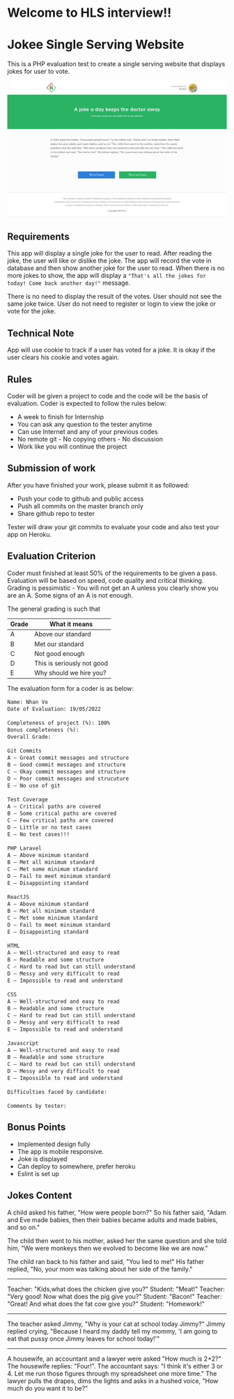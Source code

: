 # Welcome to HLS interview!!

# Jokee Single Serving Website
This is a PHP evaluation test to create a single serving website that displays jokes for user to vote.

![Jokee Page](./Joke.png)


## Requirements
This app will display a single joke for the user to read.
After reading the joke, the user will like or dislike the joke.
The app will record the vote in database and then show another joke for the user to read.
When there is no more jokes to show, the app will display a `"That's all the jokes for today! Come back another day!"` message.

There is no need to display the result of the votes.
User should not see the same joke twice.
User do not need to register or login to view the joke or vote for the joke.

## Technical Note
App will use cookie to track if a user has voted for a joke.
It is okay if the user clears his cookie and votes again.

## Rules
Coder will be given a project to code and the code will be the basis of evaluation. Coder is expected to follow the rules below:

- A week to finish for Internship
- You can ask any question to the tester anytime
- Can use Internet and any of your previous codes
- No remote git - No copying others - No discussion
- Work like you will continue the project

## Submission of work
After you have finished your work, please submit it as followed:
- Push your code to github and public access
- Push all commits on the master branch only
- Share github repo to tester

Tester will draw your git commits to evaluate your code and also test your app on Heroku.

## Evaluation Criterion
Coder must finished at least 50% of the requirements to be given a pass.
Evaluation will be based on speed, code quality and critical thinking.
Grading is pessimistic - You will not get an A unless you clearly show you are an A. Some signs of an A is not enough.

The general grading is such that

Grade | What it means
------|------------------------
A     | Above our standard
B     | Met our standard
C     | Not good enough
D     | This is seriously not good
E     | Why should we hire you?


The evaluation form for a coder is as below:
```
Name: Nhan Vo
Date of Evaluation: 19/05/2022

Completeness of project (%): 100%
Bonus completeness (%):
Overall Grade:

Git Commits
A – Great commit messages and structure
B – Good commit messages and structure
C – Okay commit messages and structure
D – Poor commit messages and strucuture
E – No use of git

Test Coverage
A – Critical paths are covered
B – Some critical paths are covered
C – Few critical paths are covered
D – Little or no test cases
E – No test cases!!!

PHP Laravel
A – Above minimum standard
B – Met all minimum standard
C – Met some minimum standard
D – Fail to meet minimum standard
E – Disappointing standard

ReactJS
A – Above minimum standard
B – Met all minimum standard
C – Met some minimum standard
D – Fail to meet minimum standard
E – Disappointing standard

HTML
A – Well-structured and easy to read
B – Readable and some structure
C – Hard to read but can still understand
D – Messy and very difficult to read
E – Impossible to read and understand

CSS
A – Well-structured and easy to read
B – Readable and some structure
C – Hard to read but can still understand
D – Messy and very difficult to read
E – Impossible to read and understand

Javascript
A – Well-structured and easy to read
B – Readable and some structure
C – Hard to read but can still understand
D – Messy and very difficult to read
E – Impossible to read and understand

Difficulties faced by candidate:

Comments by tester:
```

## Bonus Points
+ Implemented design fully
+ The app is mobile responsive.
+ Joke is displayed
+ Can deploy to somewhere, prefer heroku
+ Eslint is set up

## Jokes Content

A child asked his father, "How were people born?"
So his father said, "Adam and Eve made babies, then their babies became adults and made babies, and so on."

The child then went to his mother, asked her the same question and she told him, "We were monkeys then we evolved to become like we are now."

The child ran back to his father and said, "You lied to me!"
His father replied, "No, your mom was talking about her side of the family."

-----

Teacher: "Kids,what does the chicken give you?"
Student: "Meat!"
Teacher: "Very good! Now what does the pig give you?"
Student: "Bacon!"
Teacher: "Great! And what does the fat cow give you?"
Student: "Homework!"

-----

The teacher asked Jimmy, "Why is your cat at school today Jimmy?"
Jimmy replied crying, "Because I heard my daddy tell my mommy, 'I am going to eat that pussy once Jimmy leaves for school today!'"

-----

A housewife, an accountant and a lawyer were asked "How much is 2+2?"
The housewife replies: "Four!".
The accountant says: "I think it's either 3 or 4.  Let me run those figures through my spreadsheet one more time."
The lawyer pulls the drapes, dims the lights and asks in a hushed voice, "How much do you want it to be?"
